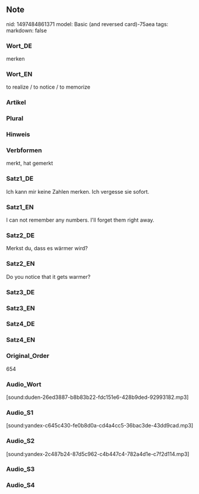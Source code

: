 ## Note
nid: 1497484861371
model: Basic (and reversed card)-75aea
tags: 
markdown: false

### Wort_DE
merken

### Wort_EN
to realize / to notice / to memorize

### Artikel


### Plural


### Hinweis


### Verbformen
merkt, hat gemerkt

### Satz1_DE
Ich kann mir keine Zahlen merken. Ich vergesse sie sofort.

### Satz1_EN
I can not remember any numbers. I'll forget them right away.

### Satz2_DE
Merkst du, dass es wärmer wird?

### Satz2_EN
Do you notice that it gets warmer?

### Satz3_DE


### Satz3_EN


### Satz4_DE


### Satz4_EN


### Original_Order
654

### Audio_Wort
[sound:duden-26ed3887-b8b83b22-fdc151e6-428b9ded-92993182.mp3]

### Audio_S1
[sound:yandex-c645c430-fe0b8d0a-cd4a4cc5-36bac3de-43dd9cad.mp3]

### Audio_S2
[sound:yandex-2c487b24-87d5c962-c4b447c4-782a4d1e-c7f2d114.mp3]

### Audio_S3


### Audio_S4

